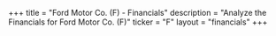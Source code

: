 +++
title = "Ford Motor Co. (F) - Financials"
description = "Analyze the Financials for Ford Motor Co. (F)"
ticker = "F"
layout = "financials"
+++

